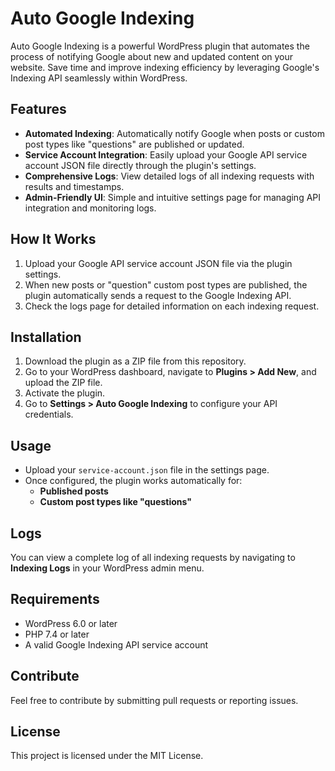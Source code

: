 # Auto Google Indexing

Auto Google Indexing is a powerful WordPress plugin that automates the process of notifying Google about new and updated content on your website. Save time and improve indexing efficiency by leveraging Google's Indexing API seamlessly within WordPress.

## Features
- **Automated Indexing**: Automatically notify Google when posts or custom post types like "questions" are published or updated.
- **Service Account Integration**: Easily upload your Google API service account JSON file directly through the plugin's settings.
- **Comprehensive Logs**: View detailed logs of all indexing requests with results and timestamps.
- **Admin-Friendly UI**: Simple and intuitive settings page for managing API integration and monitoring logs.

## How It Works
1. Upload your Google API service account JSON file via the plugin settings.
2. When new posts or "question" custom post types are published, the plugin automatically sends a request to the Google Indexing API.
3. Check the logs page for detailed information on each indexing request.

## Installation
1. Download the plugin as a ZIP file from this repository.
2. Go to your WordPress dashboard, navigate to **Plugins > Add New**, and upload the ZIP file.
3. Activate the plugin.
4. Go to **Settings > Auto Google Indexing** to configure your API credentials.

## Usage
- Upload your `service-account.json` file in the settings page.
- Once configured, the plugin works automatically for:
  - **Published posts**
  - **Custom post types like "questions"**

## Logs
You can view a complete log of all indexing requests by navigating to **Indexing Logs** in your WordPress admin menu.

## Requirements
- WordPress 6.0 or later
- PHP 7.4 or later
- A valid Google Indexing API service account

## Contribute
Feel free to contribute by submitting pull requests or reporting issues.

## License
This project is licensed under the MIT License.
